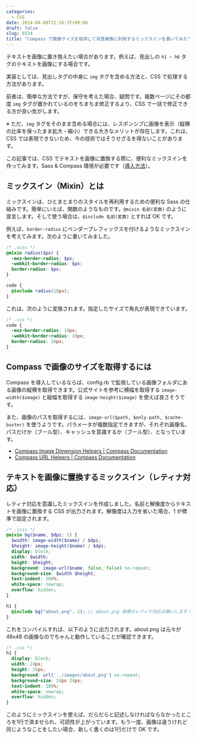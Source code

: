 ```yaml
---
categories:
  - CSS
date: 2014-04-08T22:26:37+09:00
draft: false
slug: 6534
title: "Compass で画像サイズを取得して背景画像に利用するミックスインを書いてみた"
---
```


テキストを画像に置き換えたい場合があります。例えば、見出しの `h1 ~ h6` タグのテキストを画像にする場合です。

実装としては、見出しタグの中身に `img` タグを含める方法と、CSS で処理する方法があります。

前者は、簡単な方法ですが、保守を考えた場合、疑問です。複数ページにその都度 `img` タグが置かれているのをちまちま修正するより、CSS で一括で修正できる方が良い気がします。

※ ただ、`img` タグをそのまま含める場合には、レスポンシブに画像を表示（縦横の比率を保ったまま拡大・縮小）できる大きなメリットが存在します。これは、CSS では表現できないため、今の技術ではそうせざるを得ないことがあります。

この記事では、CSS でテキストを画像に置換する際に、便利なミックスインを作ってみます。Sass & Compass 環境が必要です（[導入方法](http://rakuishi.com/archives/6519)）。

## ミックスイン（Mixin）とは

ミックスインは、ひとまとまりのスタイルを再利用するための便利な Sass の仕組みです。簡単にいえば、関数のようなものです。`@mixin 名前(変数)` のように宣言します。そして使う場合は、`@include 名前(変数)` とすれば OK です。

例えば、`border-radius` にベンダープレフィックスを付けるようなミックスインを考えてみます。次のように書いてみました。

```scss
/* .scss */
@mixin radius($px) {
  -moz-border-radius: $px;
  -webkit-border-radius: $px;
  border-radius: $px;
}

code {
  @include radius(10px);
}
```

これは、次のように変換されます。指定したサイズで角丸が表現できています。

```css
/* .css */
code {
  -moz-border-radius: 10px;
  -webkit-border-radius: 10px;
  border-radius: 10px;
}
```

## Compass で画像のサイズを取得するには

Compass を導入しているならば、config.rb で監視している画像フォルダにある画像の縦横を取得できます。公式サイトを参考に横幅を取得する `image-width($image)` と縦幅を取得する `image-height($image)` を使えば良さそうです。

また、画像のパスを取得するには、`image-url($path, $only-path, $cache-buster)` を使うようです。パラメータが複数指定できますが、それぞれ画像名、パスだけか（ブール型）、キャッシュを意識するか（ブール型）、となっています。

* [Compass Image Dimension Helpers | Compass Documentation](http://compass-style.org/reference/compass/helpers/image-dimensions/)
* [Compass URL Helpers | Compass Documentation](http://compass-style.org/reference/compass/helpers/urls/)

## テキストを画像に置換するミックスイン（レティナ対応）

レティナ対応を意識したミックスインを作成しました。名前と解像度からテキストを画像に置換する CSS が出力されます。解像度は入力を省いた場合、1 が標準で設定されます。

```scss
/* .scss */
@mixin bg($name, $dpi: 1) {
  $width: image-width($name) / $dpi;
  $height: image-height($name) / $dpi;
  display: block;
  width: $width;
  height: $height;
  background: image-url($name, false, false) no-repeat;
  background-size: $width $height;
  text-indent: 100%;
  white-space: nowrap;
  overflow: hidden;
}

h1 {
  @include bg("about.png", 2); // about.png 画像のレティナ対応お願いします！
}
```

これをコンパイルすれば、以下のように出力されます。about.png は元々が 48x48 の画像なのでちゃんと動作していることが確認できます。

```css
/* .css */
h1 {
  display: block;
  width: 24px;
  height: 24px;
  background: url('../images/about.png') no-repeat;
  background-size: 24px 24px;
  text-indent: 100%;
  white-space: nowrap;
  overflow: hidden;
}
```

このようにミックスインを使えば、だらだらと記述しなければならなかったところを1行で済ませられ、可読性が上がっています。もう一度、画像は違うけれど同じようなことをしたい場合、新しく書くのは1行だけで OK です。
